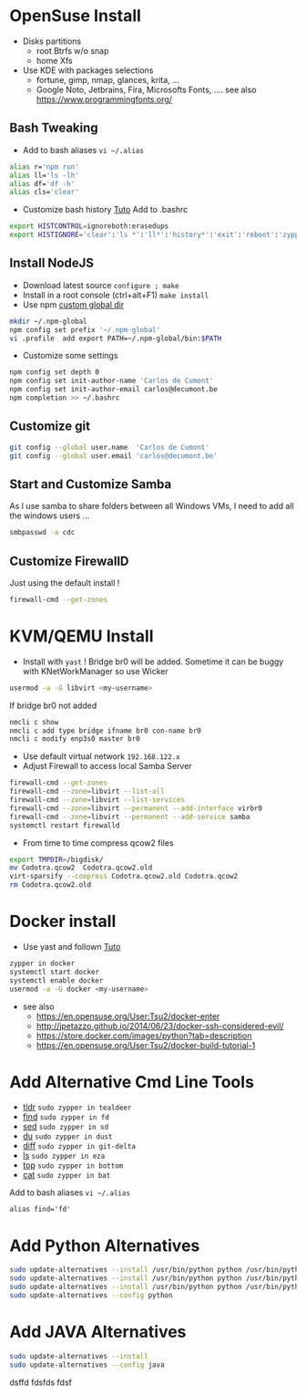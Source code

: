 # OpenSuse Install 
- Disks partitions
  - root Btrfs w/o snap
  - home Xfs
- Use KDE with packages selections 
  - fortune, gimp, nmap, glances, krita, ... 
  - Google Noto, Jetbrains, Fira, Microsofts Fonts, .... see also https://www.programmingfonts.org/

## Bash Tweaking
- Add to bash aliases `vi ~/.alias`
```bash
alias r='npm run' 
alias ll='ls -lh'
alias df='df -h'
alias cls='clear'
```
- Customize bash history [Tuto](https://www.cherryservers.com/blog/a-complete-guide-to-linux-bash-history)
Add to .bashrc
```bash
export HISTCONTROL=ignoreboth:erasedups
export HISTIGNORE='clear':'ls *':'ll*':'history*':'exit':'reboot':'zypper*':'..':'cd ~'
```


## Install NodeJS
- Download latest source  `configure ; make`
- Install in a root console (ctrl+alt+F1) `make install`
- Use npm [custom global dir](https://docs.npmjs.com/resolving-eacces-permissions-errors-when-installing-packages-globally)
```bash
mkdir ~/.npm-global
npm config set prefix '~/.npm-global'
vi .profile  add export PATH=~/.npm-global/bin:$PATH
```
- Customize some settings
```bash
npm config set depth 0
npm config set init-author-name 'Carlos de Cumont'
npm config set init-author-email carlos@decumont.be
npm completion >> ~/.bashrc
```

## Customize git
```bash
git config --global user.name  'Carlos de Cumont'
git config --global user.email 'carlos@decumont.be'
```

## Start and Customize Samba
As I use samba to share folders between all Windows VMs, I need to add all the windows users ...
```bash
smbpasswd -a cdc 
```

## Customize FirewallD
Just using the default install !
```bash
firewall-cmd --get-zones
```


# KVM/QEMU Install
- Install with `yast` ! Bridge br0 will be added.
  Sometime it can be buggy with KNetWorkManager so use Wicker
```bash
usermod -a -G libvirt <my-username>
```
If bridge br0 not added 
```bash
nmcli c show
nmcli c add type bridge ifname br0 con-name br0
nmcli c modify enp3s0 master br0
```
- Use default virtual network `192.168.122.x`  
- Adjust Firewall to access local Samba Server
```bash
firewall-cmd --get-zones
firewall-cmd --zone=libvirt --list-all
firewall-cmd --zone=libvirt --list-services
firewall-cmd --zone=libvirt --permanent --add-interface virbr0
firewall-cmd --zone=libvirt --permanent --add-service samba 
systemctl restart firewalld
```
- From time to time compress qcow2 files
```bash
export TMPDIR=/bigdisk/
mv Codotra.qcow2  Codotra.qcow2.old
virt-sparsify --compress Codotra.qcow2.old Codotra.qcow2
rm Codotra.qcow2.old
```

# Docker install
- Use yast and follown [Tuto](https://en.opensuse.org/User:Tsu2/docker-build-tutorial-1)
```bash
zypper in docker
systemctl start docker
systemctl enable docker
usermod -a -G docker <my-username>
```
- see also 
  - https://en.opensuse.org/User:Tsu2/docker-enter
  - http://jpetazzo.github.io/2014/06/23/docker-ssh-considered-evil/
  - https://store.docker.com/images/python?tab=description
  - https://en.opensuse.org/User:Tsu2/docker-build-tutorial-1

# Add Alternative Cmd Line Tools
- [tldr](https://github.com/dbrgn/tealdeer)  `sudo zypper in tealdeer`
- [find](https://github.com/sharkdp/fd)  `sudo zypper in fd`
- [sed](https://github.com/chmln/sd)  `sudo zypper in sd`
- [du](https://github.com/bootandy/dust)  `sudo zypper in dust`
- [diff](https://github.com/dandavison/delta)  `sudo zypper in git-delta`
- [ls](https://github.com/eza-community/eza)  `sudo zypper in eza`
- [top](https://github.com/ClementTsang/bottom)  `sudo zypper in bottom`
- [cat](https://github.com/sharkdp/bat)  `sudo zypper in bat` 

Add to bash aliases `vi ~/.alias`
```
alias find='fd'

```

# Add Python Alternatives
```bash
sudo update-alternatives --install /usr/bin/python python /usr/bin/python2.7 2
sudo update-alternatives --install /usr/bin/python python /usr/bin/python3.11 3
sudo update-alternatives --install /usr/bin/python python /usr/bin/python3.12 4
sudo update-alternatives --config python
```

# Add JAVA Alternatives
```bash
sudo update-alternatives --install 
sudo update-alternatives --config java
```



dsffd
fdsfds
fdsf
























